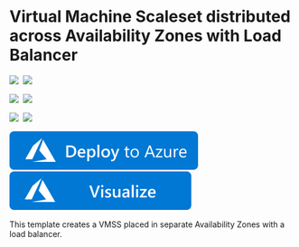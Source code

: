 # Virtual Machine Scaleset distributed across Availability Zones with Load Balancer

<IMG SRC="https://azurequickstartsservice.blob.core.windows.net/badges/301-multi-vmss-linux-lb-zones/PublicLastTestDate.svg" />&nbsp;
<IMG SRC="https://azurequickstartsservice.blob.core.windows.net/badges/301-multi-vmss-linux-lb-zones/PublicDeployment.svg" />&nbsp;

<IMG SRC="https://azurequickstartsservice.blob.core.windows.net/badges/301-multi-vmss-linux-lb-zones/FairfaxLastTestDate.svg" />&nbsp;
<IMG SRC="https://azurequickstartsservice.blob.core.windows.net/badges/301-multi-vmss-linux-lb-zones/FairfaxDeployment.svg" />&nbsp;

<IMG SRC="https://azurequickstartsservice.blob.core.windows.net/badges/301-multi-vmss-linux-lb-zones/BestPracticeResult.svg" />&nbsp;
<IMG SRC="https://azurequickstartsservice.blob.core.windows.net/badges/301-multi-vmss-linux-lb-zones/CredScanResult.svg" />&nbsp;

<a href="https://portal.azure.com/#create/Microsoft.Template/uri/https%3A%2F%2Fraw.githubusercontent.com%2FAzure%2Fazure-quickstart-templates%2Fmaster%2F301-multi-vmss-lb-zones%2Fazuredeploy.json" target="_blank">
    <img src="https://raw.githubusercontent.com/Azure/azure-quickstart-templates/master/1-CONTRIBUTION-GUIDE/images/deploytoazure.svg?sanitize=true"/>
</a>
<a href="http://armviz.io/#/?load=https%3A%2F%2Fraw.githubusercontent.com%2FAzure%2Fazure-quickstart-templates%2Fmaster%2F301-multi-vmss-lb-zones%2Fazuredeploy.json" target="_blank">
    <img src="https://raw.githubusercontent.com/Azure/azure-quickstart-templates/master/1-CONTRIBUTION-GUIDE/images/visualizebutton.svg?sanitize=true"/>
</a>

This template creates a VMSS placed in separate Availability Zones with a load balancer.

